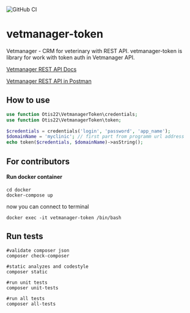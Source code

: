 ![GitHub CI](https://github.com/otis22/vetmanager-token/workflows/CI/badge.svg)

# vetmanager-token

Vetmanager - CRM for veterinary with REST API. vetmanager-token is library for work with token auth in Vetmanager API.

[Vetmanager REST API Docs](https://vetmanager.ru/knowledgebase/rest-api-osnovnaya-informatsia)

[Vetmanager REST API in Postman](https://god.postman.co/run-collection/64d692ca1ea129218ccb)

## How to use 

```php
use function Otis22\VetmanagerToken\credentials;
use function Otis22\VetmanagerToken\token;

$credentials = credentials('login', 'password', 'app_name');
$domainName = 'myclinic'; // first part from programm url address
echo token($credentials, $domainName)->asString();
```


## For contributors 

#### Run docker container
```
cd docker
docker-compose up
```

now you can connect to terminal

```
docker exec -it vetmanager-token /bin/bash
```

## Run tests

```
#validate composer json
composer check-composer

#static analyzes and codestyle 
composer static

#run unit tests
composer unit-tests

#run all tests
composer all-tests
```
